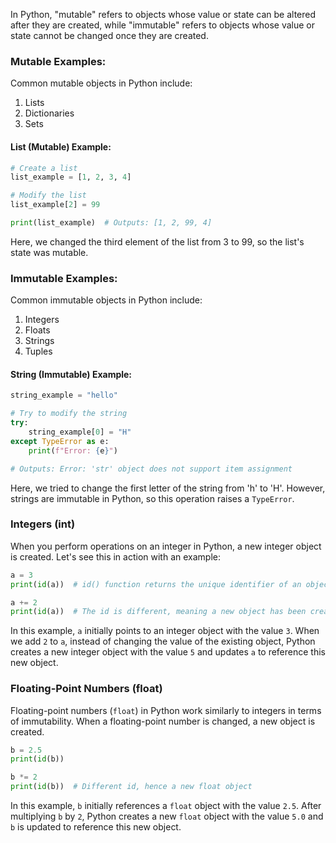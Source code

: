 
In Python, "mutable" refers to objects whose value or state can be altered after they are created, while "immutable" refers to objects whose value or state cannot be changed once they are created. 

### Mutable Examples:
Common mutable objects in Python include:
1. Lists
2. Dictionaries
3. Sets

#### List (Mutable) Example:
```python
# Create a list
list_example = [1, 2, 3, 4]

# Modify the list
list_example[2] = 99

print(list_example)  # Outputs: [1, 2, 99, 4]
```

Here, we changed the third element of the list from 3 to 99, so the list's state was mutable.

### Immutable Examples:
Common immutable objects in Python include:
1. Integers
2. Floats
3. Strings
4. Tuples

#### String (Immutable) Example:
```python
string_example = "hello"

# Try to modify the string
try:
    string_example[0] = "H"
except TypeError as e:
    print(f"Error: {e}")

# Outputs: Error: 'str' object does not support item assignment
```

Here, we tried to change the first letter of the string from 'h' to 'H'. However, strings are immutable in Python, so this operation raises a `TypeError`.


### Integers (int)

When you perform operations on an integer in Python, a new integer object is created. Let's see this in action with an example:

```python
a = 3
print(id(a))  # id() function returns the unique identifier of an object

a += 2
print(id(a))  # The id is different, meaning a new object has been created
```

In this example, `a` initially points to an integer object with the value `3`. When we add `2` to `a`, instead of changing the value of the existing object, Python creates a new integer object with the value `5` and updates `a` to reference this new object.

### Floating-Point Numbers (float)

Floating-point numbers (`float`) in Python work similarly to integers in terms of immutability. When a floating-point number is changed, a new object is created.

```python
b = 2.5
print(id(b))

b *= 2
print(id(b))  # Different id, hence a new float object
```

In this example, `b` initially references a `float` object with the value `2.5`. After multiplying `b` by `2`, Python creates a new `float` object with the value `5.0` and `b` is updated to reference this new object.

